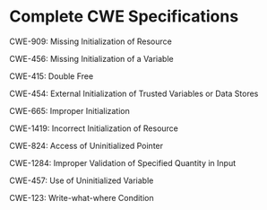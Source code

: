 

# Complete CWE Specifications

CWE-909: Missing Initialization of Resource

CWE-456: Missing Initialization of a Variable

CWE-415: Double Free

CWE-454: External Initialization of Trusted Variables or Data Stores

CWE-665: Improper Initialization

CWE-1419: Incorrect Initialization of Resource

CWE-824: Access of Uninitialized Pointer

CWE-1284: Improper Validation of Specified Quantity in Input

CWE-457: Use of Uninitialized Variable

CWE-123: Write-what-where Condition